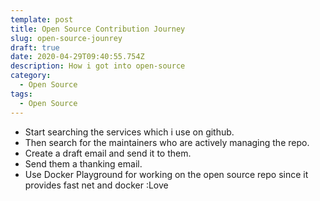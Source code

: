 ```yaml
---
template: post
title: Open Source Contribution Journey
slug: open-source-jounrey
draft: true
date: 2020-04-29T09:40:55.754Z
description: How i got into open-source
category:
  - Open Source
tags:
  - Open Source
---
```

- Start searching the services which i use on github.
- Then search for the maintainers who are actively managing the repo.
- Create a draft email and send it to them.
- Send them a thanking email.
- Use Docker Playground for working on the open source repo since it provides fast net and docker :Love